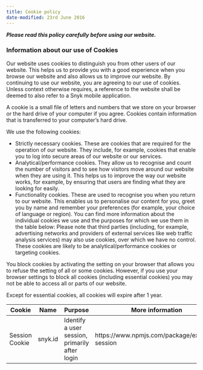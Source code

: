 ```yaml
---
title: Cookie policy
date-modified: 23rd June 2016
---
```


***Please read this policy carefully before using our website.***

### Information about our use of Cookies

Our website uses cookies to distinguish you from other users of our website. This helps us to provide you with a good experience when you browse our website and also allows us to improve our website. By continuing to use our website, you are agreeing to our use of cookies. Unless context otherwise requires, a reference to the website shall be deemed to also refer to a Snyk mobile application.

A cookie is a small file of letters and numbers that we store on your browser or the hard drive of your computer if you agree. Cookies contain information that is transferred to your computer’s hard drive.

We use the following cookies:

* Strictly necessary cookies. These are cookies that are required for the operation of our website. They include, for example, cookies that enable you to log into secure areas of our website or our services.
* Analytical/performance cookies. They allow us to recognise and count the number of visitors and to see how visitors move around our website when they are using it. This helps us to improve the way our website works, for example, by ensuring that users are finding what they are looking for easily.
* Functionality cookies. These are used to recognise you when you return to our website. This enables us to personalise our content for you, greet you by name and remember your preferences (for example, your choice of language or region). You can find more information about the individual cookies we use and the purposes for which we use them in the table below: Please note that third parties (including, for example, advertising networks and providers of external services like web traffic analysis services) may also use cookies, over which we have no control. These cookies are likely to be analytical/performance cookies or targeting cookies.

You block cookies by activating the setting on your browser that allows you to refuse the setting of all or some cookies. However, if you use your browser settings to block all cookies (including essential cookies) you may not be able to access all or parts of our website.

Except for essential cookies, all cookies will expire after 1 year.

<table class="table-responsive">
  <thead>
    <th>Cookie</th>
    <th>Name</th>
    <th>Purpose</th>
    <th>More information</th>
  </thead>
  <tbody>
    <td>Session Cookie</td>
    <td>snyk.id</td>
    <td>Identify a user session, primarily after login</td>
    <td>https://www.npmjs.com/package/express-session</td>
  </tbody>
</table>
